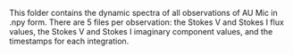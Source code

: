 This folder contains the dynamic spectra of all observations of AU Mic in .npy form. There are 5 files per observation: the Stokes V and Stokes I flux values, the Stokes V and Stokes I imaginary component values, and the timestamps for each integration.
